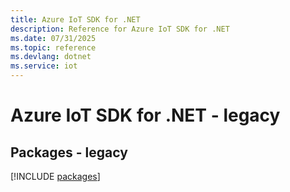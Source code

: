 ```yaml
---
title: Azure IoT SDK for .NET
description: Reference for Azure IoT SDK for .NET
ms.date: 07/31/2025
ms.topic: reference
ms.devlang: dotnet
ms.service: iot
---
```

# Azure IoT SDK for .NET - legacy
## Packages - legacy
[!INCLUDE [packages](iot-index.md)]
